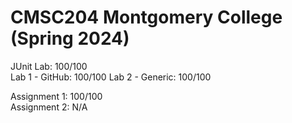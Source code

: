 # CMSC204 Montgomery College (Spring 2024)


JUnit Lab: 100/100  
Lab 1 - GitHub: 100/100
Lab 2 - Generic: 100/100  

Assignment 1: 100/100  
Assignment 2: N/A
